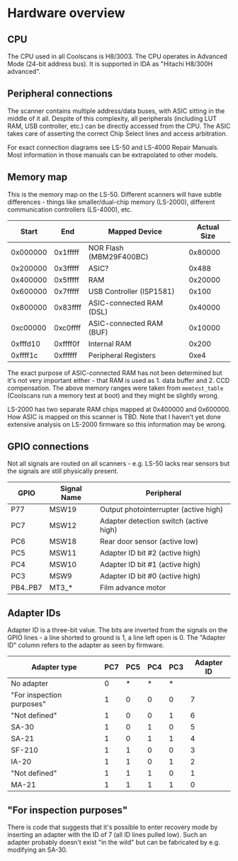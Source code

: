 # Hardware overview

## CPU

The CPU used in all Coolscans is H8/3003. The CPU operates in Advanced Mode
(24-bit address bus). It is supported in IDA as "Hitachi H8/300H advanced".

## Peripheral connections

The scanner contains multiple address/data buses, with ASIC sitting in the
middle of it all. Despite of this complexity, all peripherals (including
LUT RAM, USB controller, etc.) can be directly accessed from the CPU.
The ASIC takes care of asserting the correct Chip Select lines and access
arbitration.

For exact connection diagrams see LS-50 and LS-4000 Repair Manuals. Most
information in those manuals can be extrapolated to other models.

## Memory map

This is the memory map on the LS-50. Different scanners will have
subtle differences - things like smaller/dual-chip memory (LS-2000),
different communication controllers (LS-4000), etc.

| Start    | End      | Mapped Device            | Actual Size |
|----------|----------|--------------------------|-------------|
| 0x000000 | 0x1fffff | NOR Flash (MBM29F400BC)  | 0x80000     |
| 0x200000 | 0x3fffff | ASIC?                    | 0x488       |
| 0x400000 | 0x5fffff | RAM                      | 0x20000     |
| 0x600000 | 0x7fffff | USB Controller (ISP1581) | 0x100       |
| 0x800000 | 0x83ffff | ASIC-connected RAM (DSL) | 0x40000     |
| 0xc00000 | 0xc0ffff | ASIC-connected RAM (BUF) | 0x10000     |
| 0xfffd10 | 0xffff0f | Internal RAM             | 0x200       |
| 0xffff1c | 0xffffff | Peripheral Registers     | 0xe4        |

The exact purpose of ASIC-connected RAM has not been determined but it's
not very important either - that RAM is used as 1. data buffer and 2. CCD
compensation. The above memory ranges were taken from `memtest_table`
(Coolscans run a memory test at boot) and they might be slightly wrong.

LS-2000 has two separate RAM chips mapped at 0x400000 and 0x600000.
How ASIC is mapped on this scanner is TBD. Note that I haven't yet done
extensive analysis on LS-2000 firmware so this information may be wrong.

## GPIO connections

Not all signals are routed on all scanners - e.g. LS-50 lacks rear sensors
but the signals are still physically present.

| GPIO        | Signal Name | Peripheral                             |
|-------------|-------------|----------------------------------------|
| P77         | MSW19       | Output photointerrupter (active high)  |
| PC7         | MSW12       | Adapter detection switch (active high) |
| PC6         | MSW18       | Rear door sensor (active low)          |
| PC5         | MSW11       | Adapter ID bit #2 (active high)        |
| PC4         | MSW10       | Adapter ID bit #1 (active high)        |
| PC3         | MSW9        | Adapter ID bit #0 (active high)        |
| PB4..PB7    | MT3_\*      | Film advance motor                     |

## Adapter IDs

Adapter ID is a three-bit value. The bits are inverted from the signals
on the GPIO lines - a line shorted to ground is 1, a line left open is 0.
The "Adapter ID" column refers to the adapter as seen by firmware.

| Adapter type              | PC7 | PC5 | PC4 | PC3 | Adapter ID |
|---------------------------|-----|-----|-----|-----|------------|
| No adapter                | 0   | *   | *   | *   |            |
| "For inspection purposes" | 1   | 0   | 0   | 0   | 7          |
| "Not defined"             | 1   | 0   | 0   | 1   | 6          |
| SA-30                     | 1   | 0   | 1   | 0   | 5          |
| SA-21                     | 1   | 0   | 1   | 1   | 4          |
| SF-210                    | 1   | 1   | 0   | 0   | 3          |
| IA-20                     | 1   | 1   | 0   | 1   | 2          |
| "Not defined"             | 1   | 1   | 1   | 0   | 1          |
| MA-21                     | 1   | 1   | 1   | 1   | 0          |

## "For inspection purposes"

There is code that suggests that it's possible to enter recovery mode
by inserting an adapter with the ID of 7 (all ID lines pulled low).
Such an adapter probably doesn't exist "in the wild" but can be
fabricated by e.g. modifying an SA-30.
